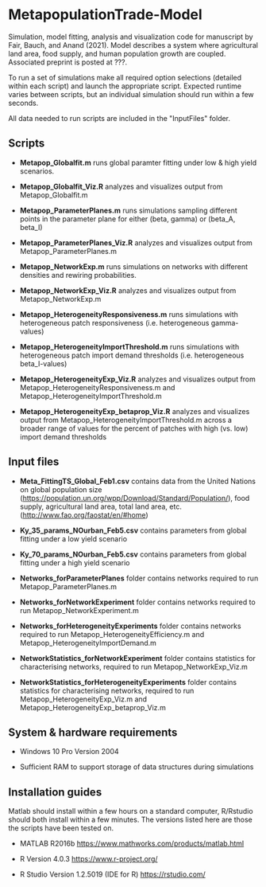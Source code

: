 # MetapopulationTrade-Model
Simulation, model fitting, analysis and visualization code for manuscript by Fair, Bauch, and Anand (2021). Model describes a system where agricultural land area, food supply, and human population growth are coupled. Associated preprint is posted at ???.

To run a set of simulations make all required option selections (detailed within each script) and launch the appropriate script. Expected runtime varies between scripts, but an individual simulation should run within a few seconds.

All data needed to run scripts are included in the "InputFiles" folder.

## Scripts

* **Metapop_Globalfit.m** runs global paramter fitting under low & high yield scenarios.

* **Metapop_Globalfit_Viz.R** analyzes and visualizes output from Metapop_Globalfit.m

* **Metapop_ParameterPlanes.m** runs simulations sampling different points in the parameter plane for either (beta, gamma) or (beta_A, beta_I)

* **Metapop_ParameterPlanes_Viz.R** analyzes and visualizes output from Metapop_ParameterPlanes.m

* **Metapop_NetworkExp.m** runs simulations on networks with different densities and rewiring probabilities.

* **Metapop_NetworkExp_Viz.R** analyzes and visualizes output from Metapop_NetworkExp.m

* **Metapop_HeterogeneityResponsiveness.m** runs simulations with heterogeneous patch responsiveness (i.e. heterogeneous gamma-values)

* **Metapop_HeterogeneityImportThreshold.m** runs simulations with heterogeneous patch import demand thresholds (i.e. heterogeneous beta_I-values)

* **Metapop_HeterogeneityExp_Viz.R** analyzes and visualizes output from Metapop_HeterogeneityResponsiveness.m and Metapop_HeterogeneityImportThreshold.m

* **Metapop_HeterogeneityExp_betaprop_Viz.R** analyzes and visualizes output from Metapop_HeterogeneityImportThreshold.m across a broader range of values for the percent of patches with high (vs. low) import demand thresholds

## Input files

* **Meta_FittingTS_Global_Feb1.csv** contains data from the United Nations on global population size (https://population.un.org/wpp/Download/Standard/Population/), food supply, agricultural land area, total land area, etc. (http://www.fao.org/faostat/en/#home)

* **Ky_35_params_NOurban_Feb5.csv** contains parameters from global fitting under a low yield scenario

* **Ky_70_params_NOurban_Feb5.csv** contains parameters from global fitting under a high yield scenario

* **Networks_forParameterPlanes** folder contains networks required to run Metapop_ParameterPlanes.m

* **Networks_forNetworkExperiment** folder contains networks required to run Metapop_NetworkExperiment.m

* **Networks_forHeterogeneityExperiments** folder contains networks required to run Metapop_HeterogeneityEfficiency.m and Metapop_HeterogeneityImportDemand.m

* **NetworkStatistics_forNetworkExperiment** folder contains statistics for characterising networks, required to run Metapop_NetworkExp_Viz.m

* **NetworkStatistics_forHeterogeneityExperiments** folder contains statistics for characterising networks, required to run Metapop_HeterogeneityExp_Viz.m and Metapop_HeterogeneityExp_betaprop_Viz.m

## System & hardware requirements

 * Windows 10 Pro Version 2004

 * Sufficient RAM to support storage of data structures during simulations

## Installation guides

Matlab should install within a few hours on a standard computer, R/Rstudio should both install within a few minutes. The versions listed here are those the scripts have been tested on.

 * MATLAB R2016b https://www.mathworks.com/products/matlab.html

 * R Version 4.0.3 https://www.r-project.org/

 * R Studio Version 1.2.5019 (IDE for R) https://rstudio.com/
